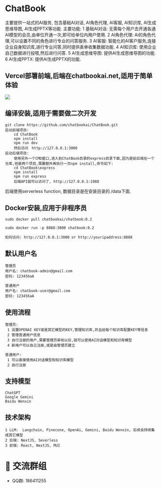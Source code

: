 # ChatBook

主要提供一站式的AI服务, 包含基础AI对话, AI角色代理, AI客服, AI知识库, AI生成思维导图, AI生成PPTX等功能.
主要功能:
    1 基础AI对话: 无需每个用户去开通各通AI模型的会员,由单位开通一次,即可给单位内用户使用.
    2 AI角色代理: Ai的角色代理,可以设置不同的角色进行专业的问答服务.
    3 AI客服: 智能化的AI客户服务,连接企业自身知识库,进行专业问答,同时提供表单收集数据功能.
    4 AI知识库: 使用企业自己数据进行投喂,然后进行问答.
    5 AI生成思维导图: 提供AI生成思维导图的功能.
    6 AI生成PPTX: 提供AI生成PPTX的功能.


## Vercel部署前端,后端在chatbookai.net,适用于简单体验

[![][vercel-deploy-shield]][vercel-deploy-link]

## 编译安装,适用于需要做二次开发
```
git clone https://github.com/chatbookai/ChatBook.git
启动前端项目:
    cd ChatBook
    npm install
    npm run dev
    然后访问　http://127.0.0.1:3000
启动后端项目:
    使用另外一个CMD窗口,进入到ChatBook目录的express目录下面,因为是前后端在一个仓库,但是两个项目,需要额外再执行一次npm install,命令如下:
    cd ChatBook\express
    npm install
    npm run express
    后端API就可以访问了, http://127.0.0.1:1988

```
后端使用serverless function, 数据目录是在安装目录的./data下面.

## Docker安装,应用于非程序员
```
sudo docker pull chatbookai/chatbook:0.2

sudo docker run -p 8888:3000 chatbook:0.2

如何访问: http://127.0.0.1:3000 or http://youripaddress:8888

```

## 默认用户名
```
管理员
用户名: chatbook-admin@gmail.com
密码: 123456aA

普通用户
用户名: chatbook-user@gmail.com
密码: 123456aA

```

## 使用流程
```
管理员: 
 1 设置OPENAI KEY或是其它模型的KEY,管理知识库,并且给每个知识库配置KEY等信息
 2 管理普通用户信息
 3 自行注册的用户,需要管理员审核以后,就可以使用AI对话模型和知识库模型
 4 新用户可以自己注册,或是由管理员建立

普通用户: 
 1 可以直接使用AI对话模型和知识库模型
 2 自行注册

```

## 支持模型
```
ChatGPT
Google Gemini
Baidu Wenxin
```

## 技术架构
    1 LLM:  Langchain, Pinecone, OpenAi, Gemini, Baidu Wenxin, 后续会持续集成其它模型
    2 后端: NextJS, Severless
    3 前端: React, NextJS, MUI

# 🚀 交流群组
- QQ群: 186411255


<!-- LINK GROUP -->
[vercel-deploy-link]: https://vercel.com/new/clone?repository-url=https%3A%2F%2Fgithub.com%2Fchatbookai%2FChatBook&project-name=ChatBook&repository-name=ChatBook
[vercel-deploy-shield]: https://vercel.com/button
